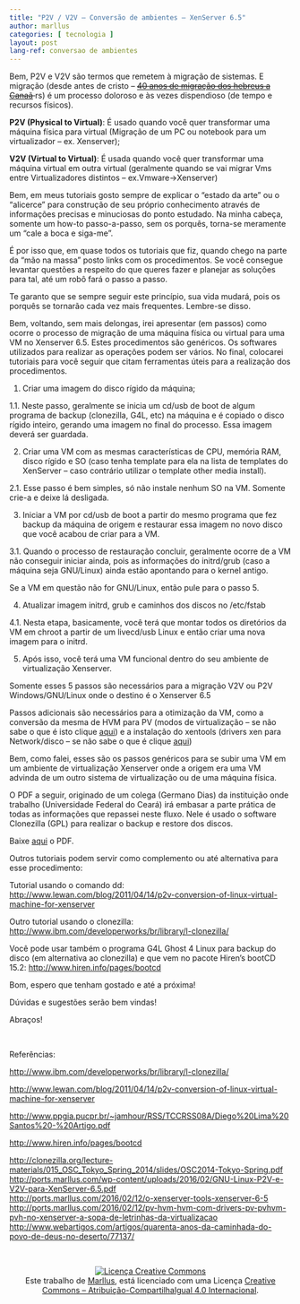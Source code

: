 ```yaml
---
title: "P2V / V2V – Conversão de ambientes – XenServer 6.5"
author: marllus
categories: [ tecnologia ]
layout: post
lang-ref: conversao de ambientes
---
```


Bem, P2V e V2V são termos que remetem à migração de sistemas. E migração (desde antes de cristo &#8211; <del><a href="http://www.webartigos.com/artigos/quarenta-anos-da-caminhada-do-povo-de-deus-no-deserto/77137/" target="_blank">40 anos de migração dos hebreus a Canaã</a> </del>rs) é um processo doloroso e às vezes dispendioso (de tempo e recursos físicos).

**P2V (Physical to Virtual)**: É usado quando você quer transformar uma máquina física para virtual (Migração de um PC ou notebook para um virtualizador – ex. Xenserver);

**V2V (Virtual to Virtual)**: É usada quando você quer transformar uma máquina virtual em outra virtual (geralmente quando se vai migrar Vms entre Virtualizadores distintos – ex.Vmware->Xenserver)

Bem, em meus tutoriais gosto sempre de explicar o “estado da arte” ou o “alicerce” para construção de seu próprio conhecimento através de informações precisas e minuciosas do ponto estudado. Na minha cabeça, somente um how-to passo-a-passo, sem os porquês, torna-se meramente um “cale a boca e siga-me”.
  
É por isso que, em quase todos os tutoriais que fiz, quando chego na parte da “mão na massa” posto links com os procedimentos. Se você consegue levantar questões a respeito do que queres fazer e planejar as soluções para tal, até um robô fará o passo a passo.

Te garanto que se sempre seguir este princípio, sua vida mudará, pois os porquês se tornarão cada vez mais frequentes. Lembre-se disso.

Bem, voltando, sem mais delongas, irei apresentar (em passos) como ocorre o processo de migração de uma máquina física ou virtual para uma VM no Xenserver 6.5. Estes procedimentos são genéricos. Os softwares utilizados para realizar as operações podem ser vários. No final, colocarei tutoriais para você seguir que citam ferramentas úteis para a realização dos procedimentos.

1. Criar uma imagem do disco rígido da máquina;
  
1.1. Neste passo, geralmente se inicia um cd/usb de boot de algum programa de backup (clonezilla, G4L, etc) na máquina e é copiado o disco rígido inteiro, gerando uma imagem no final do processo. Essa imagem deverá ser guardada.

2. Criar uma VM com as mesmas características de CPU, memória RAM, disco rígido e SO (caso tenha template para ela na lista de templates do XenServer – caso contrário utilizar o template other media install).
  
2.1. Esse passo é bem simples, só não instale nenhum SO na VM. Somente crie-a e deixe lá desligada.

3. Iniciar a VM por cd/usb de boot a partir do mesmo programa que fez backup da máquina de origem e restaurar essa imagem no novo disco que você acabou de criar para a VM.
  
3.1. Quando o processo de restauração concluir, geralmente ocorre de a VM não conseguir iniciar ainda, pois as informações do initrd/grub (caso a máquina seja GNU/Linux) ainda estão apontando para o kernel antigo.

Se a VM em questão não for GNU/Linux, então pule para o passo 5.

4. Atualizar imagem initrd, grub e caminhos dos discos no /etc/fstab
  
4.1. Nesta etapa, basicamente, você terá que montar todos os diretórios da VM em chroot a partir de um livecd/usb Linux e então criar uma nova imagem para o initrd.

5. Após isso, você terá uma VM funcional dentro do seu ambiente de virtualização Xenserver.

Somente esses 5 passos são necessários para a migração V2V ou P2V Windows/GNU/Linux onde o destino é o Xenserver 6.5

Passos adicionais são necessários para a otimização da VM, como a conversão da mesma de HVM para PV (modos de virtualização &#8211; se não sabe o que é isto clique <a href="http://ports.marllus.com/2016/02/17/pv-hvm-hvm-com-drivers-pv-pvhvm-pvh-no-xenserver-a-sopa-de-letrinhas-da-virtualizacao/" target="_blank">aqui</a>) e a instalação do xentools (drivers xen para Network/disco &#8211; se não sabe o que é clique <a href="http://ports.marllus.com/2016/02/17/o-xenserver-tools-xenserver-6-5/" target="_blank">aqui</a>)

Bem, como falei, esses são os passos genéricos para se subir uma VM em um ambiente de virtualização Xenserver onde a origem era uma VM advinda de um outro sistema de virtualização ou de uma máquina física.

O PDF a seguir, originado de um colega (Germano Dias) da instituição onde trabalho (Universidade Federal do Ceará) irá embasar a parte prática de todas as informações que repassei neste fluxo. Nele é usado o software Clonezilla (GPL) para realizar o backup e restore dos discos.

Baixe <a href="http://ports.marllus.com/wp-content/uploads/2016/02/GNU-Linux-P2V-e-V2V-para-XenServer-6.5.pdf" target="_blank">aqui</a> o PDF.

Outros tutoriais podem servir como complemento ou até alternativa para esse procedimento:

Tutorial usando o comando dd: <a href="http://www.lewan.com/blog/2011/04/14/p2v-conversion-of-linux-virtual-machine-for-xenserver" target="_blank">http://www.lewan.com/blog/2011/04/14/p2v-conversion-of-linux-virtual-machine-for-xenserver</a>
  
Outro tutorial usando o clonezilla: <a href="http://www.ibm.com/developerworks/br/library/l-clonezilla/" target="_blank">http://www.ibm.com/developerworks/br/library/l-clonezilla/</a>
  
Você pode usar também o programa G4L Ghost 4 Linux para backup do disco (em alternativa ao clonezilla) e que vem no pacote Hiren&#8217;s bootCD 15.2: <a href="http://www.hiren.info/pages/bootcd" target="_blank">http://www.hiren.info/pages/bootcd</a>

Bom, espero que tenham gostado e até a próxima!
  
Dúvidas e sugestões serão bem vindas!
  
Abraços!

&nbsp;

Referências:
  
<a href="http://www.ibm.com/developerworks/br/library/l-clonezilla/" target="_blank">http://www.ibm.com/developerworks/br/library/l-clonezilla/</a>
  
<a href="http://www.lewan.com/blog/2011/04/14/p2v-conversion-of-linux-virtual-machine-for-xenserver" target="_blank">http://www.lewan.com/blog/2011/04/14/p2v-conversion-of-linux-virtual-machine-for-xenserver</a>
  
<a href="http://www.ppgia.pucpr.br/~jamhour/RSS/TCCRSS08A/Diego%20Lima%20Santos%20-%20Artigo.pdf" target="_blank">http://www.ppgia.pucpr.br/~jamhour/RSS/TCCRSS08A/Diego%20Lima%20Santos%20-%20Artigo.pdf</a>
  
<a href="http://www.hiren.info/pages/bootcd" target="_blank">http://www.hiren.info/pages/bootcd</a>
  
<a href="http://ports.marllus.com/2016/02/17/pv-hvm-hvm-com-drivers-pv-pvhvm-pvh-no-xenserver-a-sopa-de-letrinhas-da-virtualizacao/" target="_blank">http://clonezilla.org/lecture-materials/015_OSC_Tokyo_Spring_2014/slides/OSC2014-Tokyo-Spring.pdf<br /> http://ports.marllus.com/wp-content/uploads/2016/02/GNU-Linux-P2V-e-V2V-para-XenServer-6.5.pdf<br /> http://ports.marllus.com/2016/02/12/o-xenserver-tools-xenserver-6-5<br /> http://ports.marllus.com/2016/02/12/pv-hvm-hvm-com-drivers-pv-pvhvm-pvh-no-xenserver-a-sopa-de-letrinhas-da-virtualizacao<br /> http://www.webartigos.com/artigos/quarenta-anos-da-caminhada-do-povo-de-deus-no-deserto/77137/</a>

&nbsp;

<p style="text-align: center;">
  <a href="http://creativecommons.org/licenses/by-sa/4.0/" rel="license"><img style="border-width: 0;" src="https://i.creativecommons.org/l/by-sa/4.0/88x31.png" alt="Licença Creative Commons" /></a><br /> Este trabalho de <a href="http://ports.marllus.com">Marllus</a>, está licenciado com uma Licença <a href="http://creativecommons.org/licenses/by-sa/4.0/" rel="license">Creative Commons &#8211; Atribuição-CompartilhaIgual 4.0 Internacional</a>.
</p>

&nbsp;
